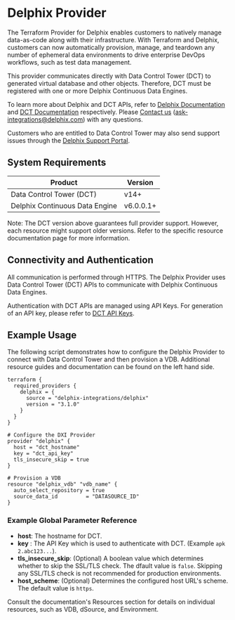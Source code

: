 # <provider> Delphix Provider

The Terraform Provider for Delphix enables customers to natively manage data-as-code along with their infrastructure.
With Terraform and Delphix, customers can now automatically provision, manage, and teardown any number of ephemeral data environments to drive enterprise DevOps workflows, such as test data management.

This provider communicates directly with Data Control Tower (DCT) to generated virtual database and other objects. Therefore, DCT must be registered with one or more Delphix Continuous Data Engines.

To learn more about Delphix and DCT APIs, refer to [Delphix Documentation](https://documentation.delphix.com/docs/) and [DCT Documentation](https://dct.delphix.com/docs/latest/) respectively. Please [Contact us](ask-integrations@delphix.com) (ask-integrations@delphix.com) with any questions. 

Customers who are entitled to Data Control Tower may also send support issues through the [Delphix Support Portal](https://support.delphix.com/).

## System Requirements

| Product                        | Version  |
|--------------------------------|----------|
| Data Control Tower (DCT)       | v14+ |
| Delphix Continuous Data Engine | v6.0.0.1+ |

Note: The DCT version above guarantees full provider support. However, each  resource might support older versions. Refer to the specific resource documentation page for more information.

## Connectivity and Authentication

All communication is performed through HTTPS. The Delphix Provider uses Data Control Tower (DCT) APIs to communicate with Delphix Continuous Data Engines. 

Authentication with DCT APIs are managed using API Keys. For generation of an API key, please refer to [DCT API Keys](https://dct.delphix.com/docs/latest/api-keys).

## Example Usage

The following script demonstrates how to configure the Delphix Provider to connect with Data Control Tower and then provision a VDB. Additional resource guides and documentation can be found on the left hand side. 

```hcl
terraform {
  required_providers {
    delphix = {
      source = "delphix-integrations/delphix"
      version = "3.1.0"
    }
  }
}

# Configure the DXI Provider
provider "delphix" {
  host = "dct_hostname"
  key = "dct_api_key"
  tls_insecure_skip = true
}

# Provision a VDB
resource "delphix_vdb" "vdb_name" {
  auto_select_repository = true
  source_data_id         = "DATASOURCE_ID"
}
```

### Example Global Parameter Reference

* __host__: The hostname for DCT.
* __key__ : The API Key which is used to authenticate with DCT. (Example `apk 2.abc123...`).
* __tls_insecure_skip__: (Optional) A boolean value which determines whether to skip the SSL/TLS check. The dfault value is `false`. Skipping any SSL/TLS check is not recommended for production environments. 
* __host_scheme__: (Optional) Determines the configured host URL's scheme. The default value is `https`.

Consult the documentation's Resources section for details on individual resources, such as VDB, dSource, and Environment.
